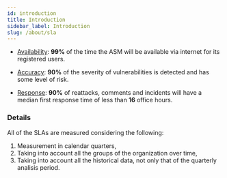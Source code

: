 ```yaml
---
id: introduction
title: Introduction
sidebar_label: Introduction
slug: /about/sla
---
```


- [Availability](/about/sla/availability):
  **99%** of the time
  the ASM will be available via internet
  for its registered users.

- [Accuracy](/about/sla/accuracy):
  **90%** of the severity of vulnerabilities
  is detected and has some level of risk.

- [Response](/about/sla/response):
  **90%** of reattacks, comments and incidents
  will have a median first response time
  of less than **16** office hours.

### Details

All of the SLAs are measured
considering the following:

1. Measurement in
  calendar quarters,
1. Taking into account
  all the groups
  of the organization
  over time,
1. Taking into account
  all the historical data,
  not only that of
  the quarterly analisis period.
